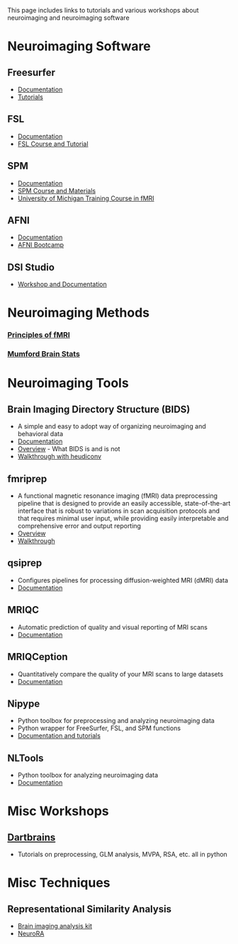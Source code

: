 This page includes links to tutorials and various workshops about neuroimaging and neuroimaging software

# Neuroimaging Software

## Freesurfer
- [Documentation](http://surfer.nmr.mgh.harvard.edu/fswiki/FreeSurferWiki)
- [Tutorials](http://surfer.nmr.mgh.harvard.edu/fswiki/Tutorials)


## FSL
- [Documentation](https://fsl.fmrib.ox.ac.uk/fsl/fslwiki/)
- [FSL Course and Tutorial](http://fsl.fmrib.ox.ac.uk/fslcourse/)


## SPM
- [Documentation](https://www.fil.ion.ucl.ac.uk/spm/doc/manual.pdf)
- [SPM Course and Materials](https://www.fil.ion.ucl.ac.uk/spm/course/)
- [University of Michigan Training Course in fMRI](https://fmri-training-course.psych.lsa.umich.edu/2019-lecture-slides/)


## AFNI
- [Documentation](https://afni.nimh.nih.gov/pub/dist/doc/htmldoc/index.html)
- [AFNI Bootcamp](https://afni.nimh.nih.gov/bootcamp)


## DSI Studio
- [Workshop and Documentation](http://dsi-studio.labsolver.org/Manual)


# Neuroimaging Methods

### [Principles of fMRI](https://www.youtube.com/channel/UC_BIby85hZmcItMrkAlc8eA)

### [Mumford Brain Stats](https://www.youtube.com/channel/UCZ7gF0zm35FwrFpDND6DWeA)


# Neuroimaging Tools

## Brain Imaging Directory Structure (BIDS)
 - A simple and easy to adopt way of organizing neuroimaging and behavioral data
 - [Documentation](https://bids.neuroimaging.io/)
 - [Overview](https://osf.io/dcbfj/) - What BIDS is and is not
 - [Walkthrough with heudiconv](http://reproducibility.stanford.edu/bids-tutorial-series-part-2a/)
 
## fmriprep
 - A functional magnetic resonance imaging (fMRI) data preprocessing pipeline that is designed to provide an easily accessible, state-of-the-art interface that is robust to variations in scan acquisition protocols and that requires minimal user input, while providing easily interpretable and comprehensive error and output reporting
 - [Overview](https://github.com/poldracklab/fmriprep)
 - [Walkthrough](https://fmriprep.readthedocs.io/en/stable/usage.html)
 
## qsiprep
 - Configures pipelines for processing diffusion-weighted MRI (dMRI) data
 - [Documentation](https://qsiprep.readthedocs.io/en/latest/)

## MRIQC
 - Automatic prediction of quality and visual reporting of MRI scans
 - [Documentation](https://mriqc.readthedocs.io/en/stable/)

## MRIQCeption
 - Quantitatively compare the quality of your MRI scans to large datasets
 - [Documentation](https://github.com/elizabethbeard/mriqception/)

## Nipype
 - Python toolbox for preprocessing and analyzing neuroimaging data
 - Python wrapper for FreeSurfer, FSL, and SPM functions
 - [Documentation and tutorials](https://miykael.github.io/nipype_tutorial/)
 
## NLTools
 - Python toolbox for analyzing neuroimaging data
 - [Documentation](https://github.com/cosanlab/nltools)
 

# Misc Workshops

## [Dartbrains](https://dartbrains.org/intro)
 - Tutorials on preprocessing, GLM analysis, MVPA, RSA, etc. all in python


# Misc Techniques

## Representational Similarity Analysis
 - [Brain imaging analysis kit](https://brainiak.org/tutorials/06-rsa/)
 - [NeuroRA](https://neurora.github.io/NeuroRA/)
